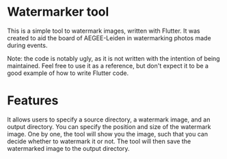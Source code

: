 # Watermarker tool
This is a simple tool to watermark images, written with Flutter. It was created to aid the board of AEGEE-Leiden in watermarking photos made during events. 

Note: the code is notably ugly, as it is not written with the intention of being maintained. Feel free to use it as a reference, but don't expect it to be a good example of how to write Flutter code.

# Features
It allows users to specify a source directory, a watermark image, and an output directory. You can specify the position and size of the watermark image. One by one, the tool will show you the image, such that you can decide whether to watermark it or not. The tool will then save the watermarked image to the output directory.
